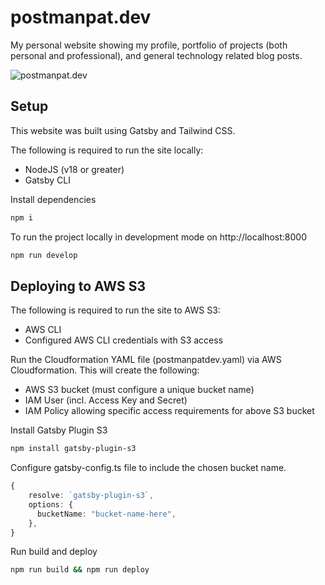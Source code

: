 # postmanpat.dev

My personal website showing my profile, portfolio of projects (both personal and professional), and general technology related blog posts.

![postmanpat.dev](http://postmanpatdev.s3-website-ap-southeast-2.amazonaws.com/assets/postmanpat_dev.png)

## Setup

This website was built using Gatsby and Tailwind CSS.

The following is required to run the site locally:

- NodeJS (v18 or greater)
- Gatsby CLI

Install dependencies

```bash
npm i
```

To run the project locally in development mode on http://localhost:8000

```bash
npm run develop
```

## Deploying to AWS S3

The following is required to run the site to AWS S3:

- AWS CLI
- Configured AWS CLI credentials with S3 access

Run the Cloudformation YAML file (postmanpatdev.yaml) via AWS Cloudformation. This will create the following:

- AWS S3 bucket (must configure a unique bucket name)
- IAM User (incl. Access Key and Secret)
- IAM Policy allowing specific access requirements for above S3 bucket

Install Gatsby Plugin S3

```bash
npm install gatsby-plugin-s3
```

Configure gatsby-config.ts file to include the chosen bucket name.

```Typescript
{
    resolve: `gatsby-plugin-s3`,
    options: {
      bucketName: "bucket-name-here",
    },
}
```

Run build and deploy

```bash
npm run build && npm run deploy
```
